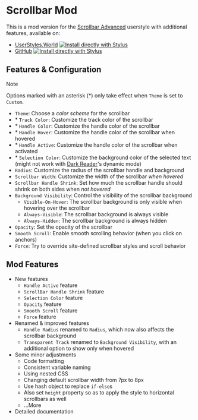 # Scrollbar Mod

This is a mod version for the [Scrollbar Advanced](https://userstyles.world/style/329/scrollbar-advanced) userstyle with additional features, available on:

- [UserStyles.World](https://userstyles.world/style/16203) [![Install directly with Stylus](https://img.shields.io/badge/Install%20directly%20with-Stylus-00adad.svg)](https://userstyles.world/api/style/16203.user.css)
- [GitHub](https://github.com/PRO-2684/gadgets/raw/main/scrollbar_mod/) [![Install directly with Stylus](https://img.shields.io/badge/Install%20directly%20with-Stylus-00adad.svg)](https://github.com/PRO-2684/gadgets/raw/main/scrollbar_mod/scrollbar_mod.user.css)

## Features & Configuration

> [!NOTE]
> Options marked with an asterisk (\*) only take effect when `Theme` is set to `Custom`.

- `Theme`: Choose a *color scheme* for the scrollbar
- \* `Track Color`: Customize the track color of the scrollbar
- \* `Handle Color`: Customize the handle color of the scrollbar
- \* `Handle Hover`: Customize the handle color of the scrollbar when hovered
- \* `Handle Active`: Customize the handle color of the scrollbar when activated
- \* `Selection Color`: Customize the background color of the selected text (might not work with [Dark Reader](https://darkreader.org/)'s dynamic mode)
- `Radius`: Customize the radius of the scrollbar handle and background
- `Scrollbar Width`: Customize the width of the scrollbar *when hovered*
- `Scrollbar Handle Shrink`: Set how much the scrollbar handle should shrink on both sides when *not hovered*
- `Background Visibility`: Control the visibility of the scrollbar background
    - `Visible-On-Hover`: The scrollbar background is only visible when hovering over the scrollbar
    - `Always-Visible`: The scrollbar background is always visible
    - `Always-Hidden`: The scrollbar background is always hidden
- `Opacity`: Set the opacity of the scrollbar
- `Smooth Scroll`: Enable smooth scrolling behavior (when you click on anchors)
- `Force`: Try to override site-defined scrollbar styles and scroll behavior

## Mod Features

- New features
    - `Handle Active` feature
    - `ScrollBar Handle Shrink` feature
    - `Selection Color` feature
    - `Opacity` feature
    - `Smooth Scroll` feature
    - `Force` feature
- Renamed & improved features
    - `Handle Radius` renamed to `Radius`, which now also affects the scrollbar background
    - `Transparent Track` renamed to `Background Visibility`, with an additional option to show only when hovered
- Some minor adjustments
    - Code formatting
    - Consistent variable naming
    - Using nested CSS
    - Changing default scrollbar width from 7px to 8px
    - Use hash object to replace `if-else`s
    - Also set `height` property so as to apply the style to horizontal scrollbars as well
    - ...More
- Detailed documentation
